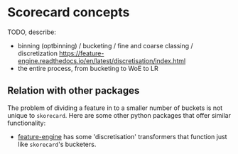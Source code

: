 # Scorecard concepts

TODO, describe:

- binning (optbinning) / bucketing / fine and coarse classing / discretization https://feature-engine.readthedocs.io/en/latest/discretisation/index.html
- the entire process, from bucketing to WoE to LR


## Relation with other packages

The problem of dividing a feature in to a smaller number of buckets is not unique to `skorecard`. Here are some other python packages that offer similar functionality:

- [feature-engine](https://feature-engine.readthedocs.io/en/latest/discretisation/index.html) has some 'discretisation' transformers that function just like `skorecard`'s bucketers.


